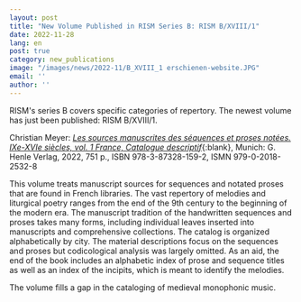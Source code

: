 ```yaml
---
layout: post
title: "New Volume Published in RISM Series B: RISM B/XVIII/1"
date: 2022-11-28
lang: en
post: true
category: new_publications
image: "/images/news/2022-11/B_XVIII_1 erschienen-website.JPG"
email: ''
author: ''
---
```


RISM's series B covers specific categories of repertory. The newest volume has just been published: RISM B/XVIII/1.  

Christian Meyer: [_Les sources manuscrites des séquences et proses notées. IXe-XVIe siècles, vol. 1 France, Catalogue descriptif_](https://www.henle.de/de/detail/?Titel=_2532){:blank},
Munich: G. Henle Verlag, 2022, 751 p., ISBN 978-3-87328-159-2, ISMN 979-0-2018-2532-8  

This volume treats manuscript sources for sequences and notated proses that are found in French libraries. The vast repertory of melodies and liturgical poetry  ranges from the end of the 9th century to the beginning of the modern era. The manuscript tradition of the handwritten sequences and proses takes many forms, including individual leaves inserted into manuscripts and comprehensive collections. The catalog is organized alphabetically by city. The material descriptions focus on the sequences and proses but codicological analysis was largely omitted. As an aid, the end of the book includes an alphabetic index of prose and sequence titles as well as an index of the incipits, which is meant to identify the melodies.  

The volume fills a gap in the cataloging of medieval monophonic music.
